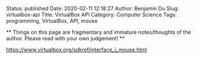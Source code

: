 Status: published
Date: 2020-02-11 12:18:27
Author: Benjamin Du
Slug: virtualbox-api
Title: VirtualBox API
Category: Computer Science
Tags: programming, VirtualBox, API, mouse

**
Things on this page are fragmentary and immature notes/thoughts of the author.
Please read with your own judgement!
**


https://www.virtualbox.org/sdkref/interface_i_mouse.html
